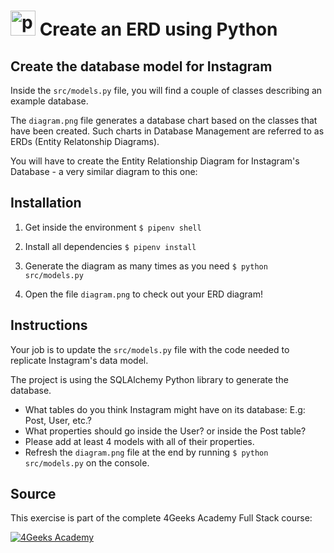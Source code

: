 # <img src="https://skillicons.dev/icons?i=python" height="40" alt="python logo"  /> Create an ERD using Python

## Create the database model for Instagram

Inside the `src/models.py` file, you will find a couple of classes describing an example database.

The `diagram.png` file generates a database chart based on the classes that have been created. Such charts in Database Management are referred to as ERDs (Entity Relatonship Diagrams).

You will have to create the Entity Relationship Diagram for Instagram's Database - a very similar diagram to this one:

## Installation

1. Get inside the environment `$ pipenv shell`

2. Install all dependencies `$ pipenv install`

3. Generate the diagram as many times as you need `$ python src/models.py`

4. Open the file `diagram.png` to check out your ERD diagram!

## Instructions

Your job is to update the `src/models.py` file with the code needed to replicate Instagram's data model.

The project is using the SQLAlchemy Python library to generate the database.

- What tables do you think Instagram might have on its database: E.g: Post, User, etc.?
- What properties should go inside the User? or inside the Post table?
- Please add at least 4 models with all of their properties.
- Refresh the `diagram.png` file at the end by running `$ python src/models.py` on the console.

## Source

This exercise is part of the complete 4Geeks Academy Full Stack course:

[![4Geeks Academy](https://img.shields.io/badge/4Geeks%20Academy-blue.svg)](https://4geeks.com/interactive-coding-tutorial/todo-list)
